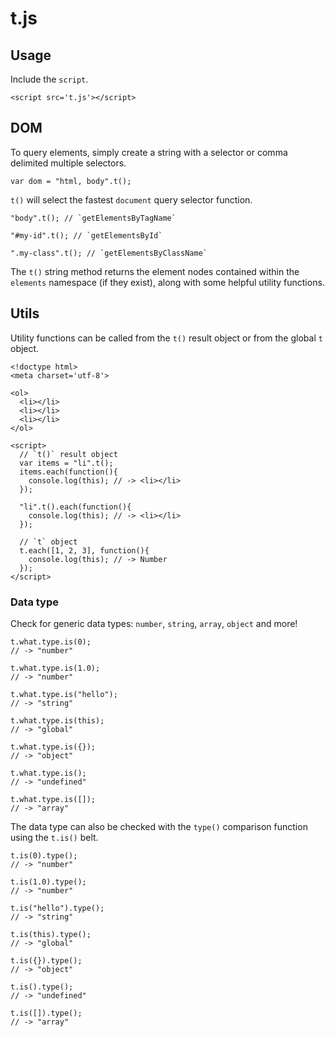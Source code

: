 # t.js

## Usage
Include the `script`.
```
<script src='t.js'></script>
```

## DOM
To query elements, simply create a string with a selector or comma delimited multiple selectors.
```
var dom = "html, body".t();
```

`t()` will select the fastest `document` query selector function.
```
"body".t(); // `getElementsByTagName`
```

```
"#my-id".t(); // `getElementsById`
```

```
".my-class".t(); // `getElementsByClassName`
```

The `t()` string method returns the element nodes contained within the `elements` namespace (if they exist), along with some helpful utility functions.


## Utils
Utility functions can be called from the `t()` result object or from the global `t` object.

```
<!doctype html>
<meta charset='utf-8'>

<ol>
  <li></li>
  <li></li>
  <li></li>
</ol>

<script>
  // `t()` result object
  var items = "li".t();
  items.each(function(){
    console.log(this); // -> <li></li>
  });

  "li".t().each(function(){
    console.log(this); // -> <li></li>
  });

  // `t` object
  t.each([1, 2, 3], function(){
    console.log(this); // -> Number
  });
</script>

```

### Data type
Check for generic data types: `number`, `string`, `array`, `object` and more!
```
t.what.type.is(0);   
// -> "number"

t.what.type.is(1.0);
// -> "number"

t.what.type.is("hello");
// -> "string"

t.what.type.is(this);
// -> "global"

t.what.type.is({});
// -> "object"

t.what.type.is();
// -> "undefined"

t.what.type.is([]);
// -> "array"
```
The data type can also be checked with the `type()` comparison function using the `t.is()` belt.

```
t.is(0).type();   
// -> "number"

t.is(1.0).type();
// -> "number"

t.is("hello").type();
// -> "string"

t.is(this).type();
// -> "global"

t.is({}).type();
// -> "object"

t.is().type();
// -> "undefined"

t.is([]).type();
// -> "array"
```
